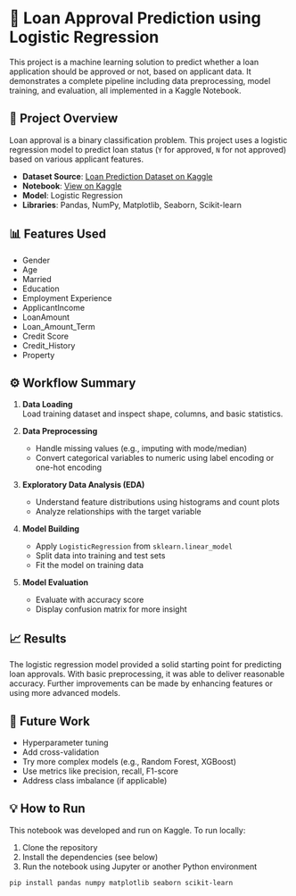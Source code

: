 
# 🏦 Loan Approval Prediction using Logistic Regression

This project is a machine learning solution to predict whether a loan application should be approved or not, based on applicant data. It demonstrates a complete pipeline including data preprocessing, model training, and evaluation, all implemented in a Kaggle Notebook.

## 📁 Project Overview

Loan approval is a binary classification problem. This project uses a logistic regression model to predict loan status (`Y` for approved, `N` for not approved) based on various applicant features.

- **Dataset Source**: [Loan Prediction Dataset on Kaggle](https://www.kaggle.com/datasets/altruistdelhite04/loan-prediction-problem-dataset)
- **Notebook**: [View on Kaggle](https://www.kaggle.com/code/gowthaminanapollu/loan-approval-ml-model)
- **Model**: Logistic Regression
- **Libraries**: Pandas, NumPy, Matplotlib, Seaborn, Scikit-learn

## 📊 Features Used

- Gender
- Age
- Married
- Education
- Employment Experience
- ApplicantIncome
- LoanAmount
- Loan_Amount_Term
- Credit Score
- Credit_History
- Property

## ⚙️ Workflow Summary

1. **Data Loading**  
   Load training dataset and inspect shape, columns, and basic statistics.

2. **Data Preprocessing**  
   - Handle missing values (e.g., imputing with mode/median)
   - Convert categorical variables to numeric using label encoding or one-hot encoding

3. **Exploratory Data Analysis (EDA)**  
   - Understand feature distributions using histograms and count plots
   - Analyze relationships with the target variable

4. **Model Building**  
   - Apply `LogisticRegression` from `sklearn.linear_model`
   - Split data into training and test sets
   - Fit the model on training data

5. **Model Evaluation**  
   - Evaluate with accuracy score
   - Display confusion matrix for more insight

## 📈 Results

The logistic regression model provided a solid starting point for predicting loan approvals. With basic preprocessing, it was able to deliver reasonable accuracy. Further improvements can be made by enhancing features or using more advanced models.

## 🚀 Future Work

- Hyperparameter tuning
- Add cross-validation
- Try more complex models (e.g., Random Forest, XGBoost)
- Use metrics like precision, recall, F1-score
- Address class imbalance (if applicable)

## 💡 How to Run

This notebook was developed and run on Kaggle. To run locally:

1. Clone the repository
2. Install the dependencies (see below)
3. Run the notebook using Jupyter or another Python environment

```bash
pip install pandas numpy matplotlib seaborn scikit-learn
